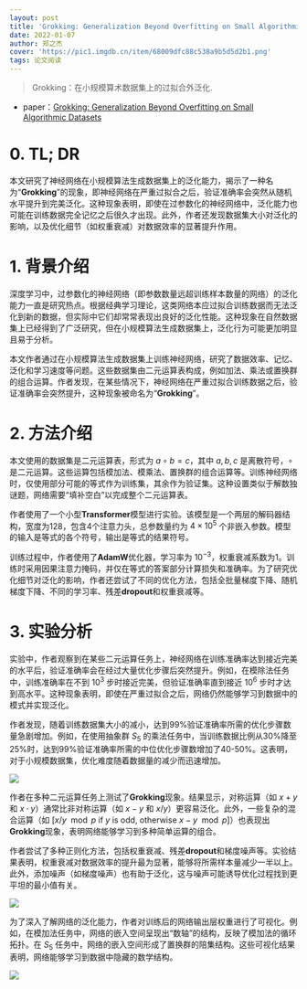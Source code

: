 ```yaml
---
layout: post
title: 'Grokking: Generalization Beyond Overfitting on Small Algorithmic Datasets'
date: 2022-01-07
author: 郑之杰
cover: 'https://pic1.imgdb.cn/item/68009dfc88c538a9b5d5d2b1.png'
tags: 论文阅读
---
```


> Grokking：在小规模算术数据集上的过拟合外泛化.

- paper：[Grokking: Generalization Beyond Overfitting on Small Algorithmic Datasets](https://arxiv.org/abs/2201.02177)

# 0. TL; DR
本文研究了神经网络在小规模算法生成数据集上的泛化能力，揭示了一种名为“**Grokking**”的现象，即神经网络在严重过拟合之后，验证准确率会突然从随机水平提升到完美泛化。这种现象表明，即使在过参数化的神经网络中，泛化能力也可能在训练数据完全记忆之后很久才出现。此外，作者还发现数据集大小对泛化的影响，以及优化细节（如权重衰减）对数据效率的显著提升作用。

# 1. 背景介绍
深度学习中，过参数化的神经网络（即参数数量远超训练样本数量的网络）的泛化能力一直是研究热点。根据经典学习理论，这类网络本应过拟合训练数据而无法泛化到新的数据，但实际中它们却常常表现出良好的泛化性能。这种现象在自然数据集上已经得到了广泛研究，但在小规模算法生成数据集上，泛化行为可能更加明显且易于分析。

本文作者通过在小规模算法生成数据集上训练神经网络，研究了数据效率、记忆、泛化和学习速度等问题。这些数据集由二元运算表构成，例如加法、乘法或置换群的组合运算。作者发现，在某些情况下，神经网络在严重过拟合训练数据之后，验证准确率会突然提升，这种现象被命名为“**Grokking**”。

# 2. 方法介绍

本文使用的数据集是二元运算表，形式为 $a \circ b = c$，其中 $a, b, c$ 是离散符号，$\circ$ 是二元运算。这些运算包括模加法、模乘法、置换群的组合运算等。训练神经网络时，仅使用部分可能的等式作为训练集，其余作为验证集。这种设置类似于解数独谜题，网络需要“填补空白”以完成整个二元运算表。

作者使用了一个小型**Transformer**模型进行实验。该模型是一个两层的解码器结构，宽度为128，包含4个注意力头，总参数量约为 $4 \times 10^5$ 个非嵌入参数。模型的输入是等式的各个符号，输出是等式的结果符号。

训练过程中，作者使用了**AdamW**优化器，学习率为 $10^{-3}$，权重衰减系数为1。训练时采用因果注意力掩码，并仅在等式的答案部分计算损失和准确率。为了研究优化细节对泛化的影响，作者还尝试了不同的优化方法，包括全批量梯度下降、随机梯度下降、不同的学习率、残差**dropout**和权重衰减等。

# 3. 实验分析

实验中，作者观察到在某些二元运算任务上，神经网络在训练准确率达到接近完美的水平后，验证准确率会在经过大量优化步骤后突然提升。例如，在模除法任务中，训练准确率在不到 $10^3$ 步时接近完美，但验证准确率直到接近 $10^6$ 步时才达到高水平。这种现象表明，即使在严重过拟合之后，网络仍然能够学习到数据中的模式并实现泛化。

作者发现，随着训练数据集大小的减小，达到99%验证准确率所需的优化步骤数量急剧增加。例如，在使用抽象群 $S_5$ 的乘法任务中，当训练数据比例从30%降至25%时，达到99%验证准确率所需的中位优化步骤数增加了40-50%。这表明，对于小规模数据集，优化难度随着数据量的减少而迅速增加。

![](https://pic1.imgdb.cn/item/68009fc688c538a9b5d5db1c.png)

作者在多种二元运算任务上测试了**Grokking**现象。结果显示，对称运算（如 $x + y$ 和 $x \cdot y$）通常比非对称运算（如 $x - y$ 和 $x / y$）更容易泛化。此外，一些复杂的混合运算（如 $[x/y \mod p \text{ if } y \text{ is odd, otherwise } x - y \mod p]$）也表现出**Grokking**现象，表明网络能够学习到多种简单运算的组合。

作者尝试了多种正则化方法，包括权重衰减、残差**dropout**和梯度噪声等。实验结果表明，权重衰减对数据效率的提升最为显著，能够将所需样本量减少一半以上。此外，添加噪声（如梯度噪声）也有助于泛化，这与噪声可能诱导优化过程找到更平坦的最小值有关。

![](https://pic1.imgdb.cn/item/68009ffc88c538a9b5d5dc1e.png)

为了深入了解网络的泛化能力，作者对训练后的网络输出层权重进行了可视化。例如，在模加法任务中，网络的嵌入空间呈现出“数轴”的结构，反映了模加法的循环拓扑。在 $S_5$ 任务中，网络的嵌入空间形成了置换群的陪集结构。这些可视化结果表明，网络能够学习到数据中隐藏的数学结构。

![](https://pic1.imgdb.cn/item/6800a01488c538a9b5d5dc88.png)